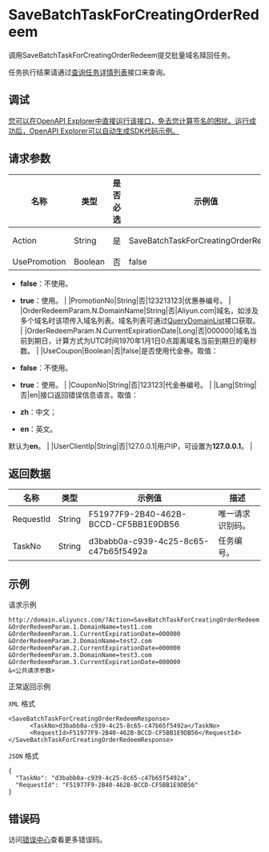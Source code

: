 # SaveBatchTaskForCreatingOrderRedeem

调用SaveBatchTaskForCreatingOrderRedeem提交批量域名赎回任务。

任务执行结果请通过[查询任务详情列表](~~67710~~)接口来查询。

## 调试

[您可以在OpenAPI Explorer中直接运行该接口，免去您计算签名的困扰。运行成功后，OpenAPI Explorer可以自动生成SDK代码示例。](https://api.aliyun.com/#product=Domain&api=SaveBatchTaskForCreatingOrderRedeem&type=RPC&version=2018-01-29)

## 请求参数

|名称|类型|是否必选|示例值|描述|
|--|--|----|---|--|
|Action|String|是|SaveBatchTaskForCreatingOrderRedeem|系统规定参数。取值：**SaveBatchTaskForCreatingOrderRedeem**。 |
|UsePromotion|Boolean|否|false|是否使用优惠券。取值：

 -   **false**：不使用。
-   **true**：使用。 |
|PromotionNo|String|否|123213123|优惠券编号。 |
|OrderRedeemParam.N.DomainName|String|否|Aliyun.com|域名，如涉及多个域名时该项传入域名列表。域名列表可通过[QueryDomainList](~~69362~~)接口获取。 |
|OrderRedeemParam.N.CurrentExpirationDate|Long|否|000000|域名当前到期日，计算方式为UTC时间1970年1月1日0点距离域名当前到期日的毫秒数。 |
|UseCoupon|Boolean|否|false|是否使用代金券。取值：

 -   **false**：不使用。
-   **true**：使用。 |
|CouponNo|String|否|123123|代金券编号。 |
|Lang|String|否|en|接口返回错误信息语言。取值：

 -   **zh**：中文；
-   **en**：英文。

 默认为**en**。 |
|UserClientIp|String|否|127.0.0.1|用户IP，可设置为**127.0.0.1**。 |

## 返回数据

|名称|类型|示例值|描述|
|--|--|---|--|
|RequestId|String|F51977F9-2B40-462B-BCCD-CF5BB1E9DB56|唯一请求识别码。 |
|TaskNo|String|d3babb0a-c939-4c25-8c65-c47b65f5492a|任务编号。 |

## 示例

请求示例

```
http://domain.aliyuncs.com/?Action=SaveBatchTaskForCreatingOrderRedeem
&OrderRedeemParam.1.DomainName=test1.com
&OrderRedeemParam.1.CurrentExpirationDate=000000
&OrderRedeemParam.2.DomainName=test2.com
&OrderRedeemParam.2.CurrentExpirationDate=000000
&OrderRedeemParam.3.DomainName=test3.com
&OrderRedeemParam.3.CurrentExpirationDate=000000
&<公共请求参数>
```

正常返回示例

`XML` 格式

```
<SaveBatchTaskForCreatingOrderRedeemResponse>
      <TaskNo>d3babb0a-c939-4c25-8c65-c47b65f5492a</TaskNo>
      <RequestId>F51977F9-2B40-462B-BCCD-CF5BB1E9DB56</RequestId>
</SaveBatchTaskForCreatingOrderRedeemResponse>
```

`JSON` 格式

```
{    
  "TaskNo": "d3babb0a-c939-4c25-8c65-c47b65f5492a",
  "RequestId": "F51977F9-2B40-462B-BCCD-CF5BB1E9DB56"
}
```

## 错误码

访问[错误中心](https://error-center.aliyun.com/status/product/Domain)查看更多错误码。

